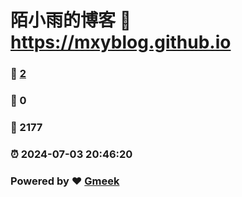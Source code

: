 # 陌小雨的博客 :link: https://mxyblog.github.io 
### :page_facing_up: [2](https://mxyblog.github.io/tag.html) 
### :speech_balloon: 0 
### :hibiscus: 2177 
### :alarm_clock: 2024-07-03 20:46:20 
### Powered by :heart: [Gmeek](https://github.com/Meekdai/Gmeek)
